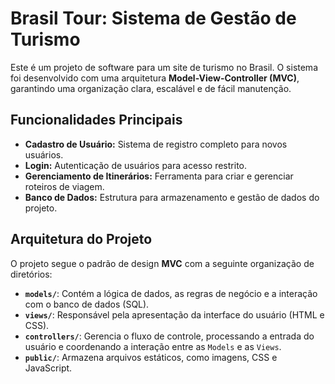 # Brasil Tour: Sistema de Gestão de Turismo

Este é um projeto de software para um site de turismo no Brasil. O sistema foi desenvolvido com uma arquitetura **Model-View-Controller (MVC)**, garantindo uma organização clara, escalável e de fácil manutenção.

## Funcionalidades Principais

-   **Cadastro de Usuário:** Sistema de registro completo para novos usuários.
-   **Login:** Autenticação de usuários para acesso restrito.
-   **Gerenciamento de Itinerários:** Ferramenta para criar e gerenciar roteiros de viagem.
-   **Banco de Dados:** Estrutura para armazenamento e gestão de dados do projeto.

## Arquitetura do Projeto

O projeto segue o padrão de design **MVC** com a seguinte organização de diretórios:

-   **`models/`**: Contém a lógica de dados, as regras de negócio e a interação com o banco de dados (SQL).
-   **`views/`**: Responsável pela apresentação da interface do usuário (HTML e CSS).
-   **`controllers/`**: Gerencia o fluxo de controle, processando a entrada do usuário e coordenando a interação entre as `Models` e as `Views`.
-   **`public/`**: Armazena arquivos estáticos, como imagens, CSS e JavaScript.
